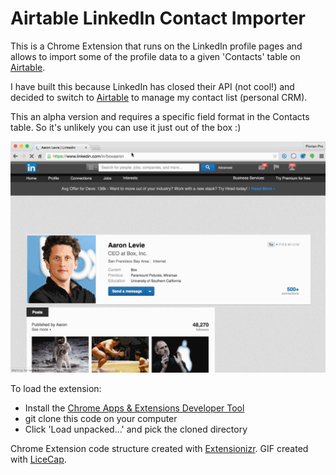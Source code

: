# Airtable LinkedIn Contact Importer

This is a Chrome Extension that runs on the LinkedIn profile pages and allows to import some of the profile data to a given 'Contacts' table on [Airtable](http://www.airtable.com).

I have built this because LinkedIn has closed their API (not cool!) and decided to switch to [Airtable](http://www.airtable.com) to manage my contact list (personal CRM).

This an alpha version and requires a specific field format in the Contacts table. So it's unlikely you can use it just out of the box :)

![Demo](demo.gif)

To load the extension:
* Install the [Chrome Apps & Extensions Developer Tool](https://chrome.google.com/webstore/detail/chrome-apps-extensions-de/ohmmkhmmmpcnpikjeljgnaoabkaalbgc?hl=en)
* git clone this code on your computer
* Click 'Load unpacked...' and pick the cloned directory

Chrome Extension code structure created with [Extensionizr](http://extensionizr.com).
GIF created with [LiceCap](http://www.cockos.com/licecap/).
